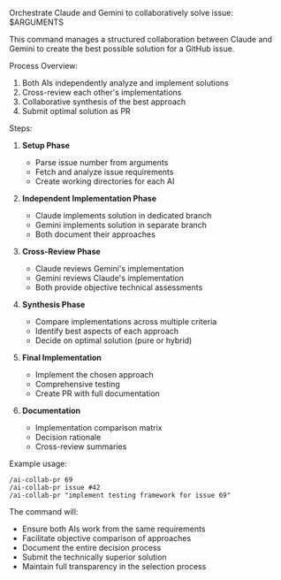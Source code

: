 Orchestrate Claude and Gemini to collaboratively solve issue: $ARGUMENTS

This command manages a structured collaboration between Claude and Gemini to create the best possible solution for a GitHub issue.

Process Overview:
1. Both AIs independently analyze and implement solutions
2. Cross-review each other's implementations
3. Collaborative synthesis of the best approach
4. Submit optimal solution as PR

Steps:

1. **Setup Phase**
   - Parse issue number from arguments
   - Fetch and analyze issue requirements
   - Create working directories for each AI

2. **Independent Implementation Phase**
   - Claude implements solution in dedicated branch
   - Gemini implements solution in separate branch
   - Both document their approaches

3. **Cross-Review Phase**
   - Claude reviews Gemini's implementation
   - Gemini reviews Claude's implementation
   - Both provide objective technical assessments

4. **Synthesis Phase**
   - Compare implementations across multiple criteria
   - Identify best aspects of each approach
   - Decide on optimal solution (pure or hybrid)

5. **Final Implementation**
   - Implement the chosen approach
   - Comprehensive testing
   - Create PR with full documentation

6. **Documentation**
   - Implementation comparison matrix
   - Decision rationale
   - Cross-review summaries

Example usage:
```
/ai-collab-pr 69
/ai-collab-pr issue #42
/ai-collab-pr "implement testing framework for issue 69"
```

The command will:
- Ensure both AIs work from the same requirements
- Facilitate objective comparison of approaches
- Document the entire decision process
- Submit the technically superior solution
- Maintain full transparency in the selection process